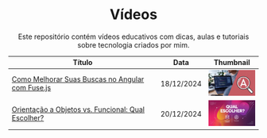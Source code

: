 <h1 align="center">Vídeos</h1>

<p align="center">Este repositório contém vídeos educativos com dicas, aulas e tutoriais sobre tecnologia criados por mim.</p>

<table align="center">
  <thead>
    <tr>
      <th>Título</th>
      <th>Data</th>
      <th>Thumbnail</th>
    </tr>
  </thead>
  <tbody>
    <tr>
      <td><a href="./2/">Como Melhorar Suas Buscas no Angular com Fuse.js</a></td>
      <td>18/12/2024</td>
      <td><img src="./2/.github/thumbnail.jpeg" alt="Thumbnail" width="100"></td>
    </tr>
    <tr>
      <td><a href="./1/">Orientação a Objetos vs. Funcional: Qual Escolher?</a></td>
      <td>20/12/2024</td>
      <td><img src="./1/.github/thumbnail.jpeg" alt="Thumbnail" width="100"></td>
    </tr>
  </tbody>
</table>
